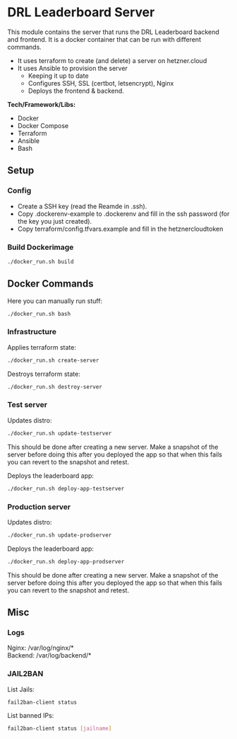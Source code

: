 # DRL Leaderboard Server
This module contains the server that runs the DRL Leaderboard backend and frontend. It is a docker container that can be run with different commands.
* It uses terraform to create (and delete) a server on hetzner.cloud
* It uses Ansible to provision the server
  * Keeping it up to date
  * Configures SSH, SSL (certbot, letsencrypt), Nginx
  * Deploys the frontend & backend.

**Tech/Framework/Libs:**
* Docker
* Docker Compose
* Terraform
* Ansible
* Bash

## Setup

### Config
- Create a SSH key (read the Reamde in .ssh).
- Copy .dockerenv-example to .dockerenv and fill in the ssh password (for the key you just created).
- Copy terraform/config.tfvars.example and fill in the hetznercloudtoken

### Build Dockerimage
```bash
./docker_run.sh build
```

## Docker Commands
Here you can manually run stuff:
```bash
./docker_run.sh bash
```
### Infrastructure
Applies terraform state:
```bash
./docker_run.sh create-server
```
Destroys terraform state:
```bash
./docker_run.sh destroy-server
```

### Test server
Updates distro:
```bash
./docker_run.sh update-testserver
```
This should be done after creating a new server. Make a snapshot of the server before doing this after you deployed the app so that when this fails you can revert to the snapshot and retest.

Deploys the leaderboard app:
```bash
./docker_run.sh deploy-app-testserver
```

### Production server
Updates distro:
```bash
./docker_run.sh update-prodserver
```
Deploys the leaderboard app:
```bash
./docker_run.sh deploy-app-prodserver
```
This should be done after creating a new server. Make a snapshot of the server before doing this after you deployed the app so that when this fails you can revert to the snapshot and retest.


## Misc

### Logs
Nginx: /var/log/nginx/*  
Backend: /var/log/backend/*

### JAIL2BAN
List Jails:
```bash
fail2ban-client status
```

List banned IPs:
```bash
fail2ban-client status [jailname]
```

